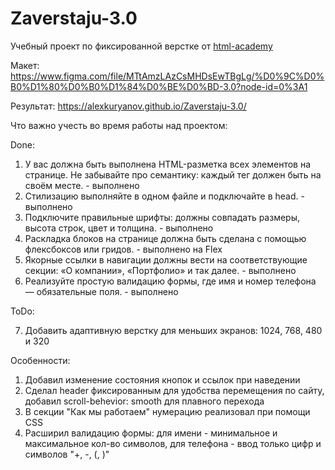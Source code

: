 # Zaverstaju-3.0

Учебный проект по фиксированной верстке от [html-academy](https://htmlacademy.ru/tracks/marathon-zaverstai)

Макет:
https://www.figma.com/file/MTtAmzLAzCsMHDsEwTBgLg/%D0%9C%D0%B0%D1%80%D0%B0%D1%84%D0%BE%D0%BD-3.0?node-id=0%3A1

Результат:
https://alexkuryanov.github.io/Zaverstaju-3.0/

Что важно учесть во время работы над проектом:

Done:

1. У вас должна быть выполнена HTML-разметка всех элементов на странице. Не забывайте про семантику: каждый тег должен быть на своём месте. - выполнено
2. Стилизацию выполняйте в одном файле и подключайте в head. - выполнено
3. Подключите правильные шрифты: должны совпадать размеры, высота строк, цвет и толщина. - выполнено
4. Раскладка блоков на странице должна быть сделана с помощью флексбоксов или гридов. - выполнено на Flex
5. Якорные ссылки в навигации должны вести на соответствующие секции: «О компании», «Портфолио» и так далее. - выполнено
6. Реализуйте простую валидацию формы, где имя и номер телефона — обязательные поля. - выполнено

ToDo:

7. Добавить адаптивную верстку для меньших экранов: 1024, 768, 480 и 320

Особенности:
1. Добавил изменение состояния кнопок и ссылок при наведении
2. Сделал header фиксированным для удобства перемещения по сайту, добавил scroll-behevior: smooth для плавного перехода
3. В секции "Как мы работаем" нумерацию реализовал при помощи CSS
4. Расширил валидацию формы: для имени - минимальное и максимальное кол-во символов, для телефона - ввод только цифр и символов "+, -, (, )"
